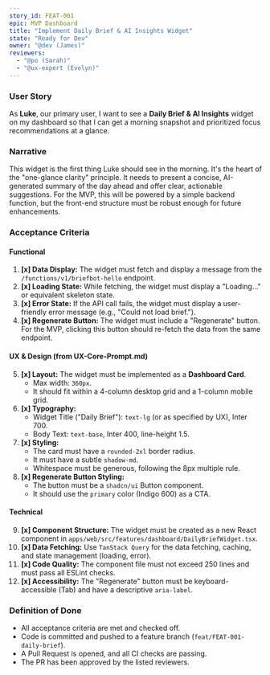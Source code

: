 ```yaml
---
story_id: FEAT-001
epic: MVP Dashboard
title: "Implement Daily Brief & AI Insights Widget"
state: "Ready for Dev"
owner: "@dev (James)"
reviewers:
  - "@po (Sarah)"
  - "@ux-expert (Evelyn)"
---
```


### User Story
As **Luke**, our primary user, I want to see a **Daily Brief & AI Insights** widget on my dashboard so that I can get a morning snapshot and prioritized focus recommendations at a glance.

### Narrative
This widget is the first thing Luke should see in the morning. It's the heart of the "one-glance clarity" principle. It needs to present a concise, AI-generated summary of the day ahead and offer clear, actionable suggestions. For the MVP, this will be powered by a simple backend function, but the front-end structure must be robust enough for future enhancements.

### Acceptance Criteria

#### Functional
1.  **[x] Data Display:** The widget must fetch and display a message from the `/functions/v1/briefbot-hello` endpoint.
2.  **[x] Loading State:** While fetching, the widget must display a "Loading…" or equivalent skeleton state.
3.  **[x] Error State:** If the API call fails, the widget must display a user-friendly error message (e.g., "Could not load brief.").
4.  **[x] Regenerate Button:** The widget must include a "Regenerate" button. For the MVP, clicking this button should re-fetch the data from the same endpoint.

#### UX & Design (from UX-Core-Prompt.md)
5.  **[x] Layout:** The widget must be implemented as a **Dashboard Card**.
    -   Max width: `360px`.
    -   It should fit within a 4-column desktop grid and a 1-column mobile grid.
6.  **[x] Typography:**
    -   Widget Title ("Daily Brief"): `text-lg` (or as specified by UX), Inter 700.
    -   Body Text: `text-base`, Inter 400, line-height 1.5.
7.  **[x] Styling:**
    -   The card must have a `rounded-2xl` border radius.
    -   It must have a subtle `shadow-md`.
    -   Whitespace must be generous, following the 8px multiple rule.
8.  **[x] Regenerate Button Styling:**
    -   The button must be a `shadcn/ui` Button component.
    -   It should use the `primary` color (Indigo 600) as a CTA.

#### Technical
9.  **[x] Component Structure:** The widget must be created as a new React component in `apps/web/src/features/dashboard/DailyBriefWidget.tsx`.
10. **[x] Data Fetching:** Use `TanStack Query` for the data fetching, caching, and state management (loading, error).
11. **[x] Code Quality:** The component file must not exceed 250 lines and must pass all ESLint checks.
12. **[x] Accessibility:** The "Regenerate" button must be keyboard-accessible (Tab) and have a descriptive `aria-label`.

### Definition of Done
-   All acceptance criteria are met and checked off.
-   Code is committed and pushed to a feature branch (`feat/FEAT-001-daily-brief`).
-   A Pull Request is opened, and all CI checks are passing.
-   The PR has been approved by the listed reviewers. 